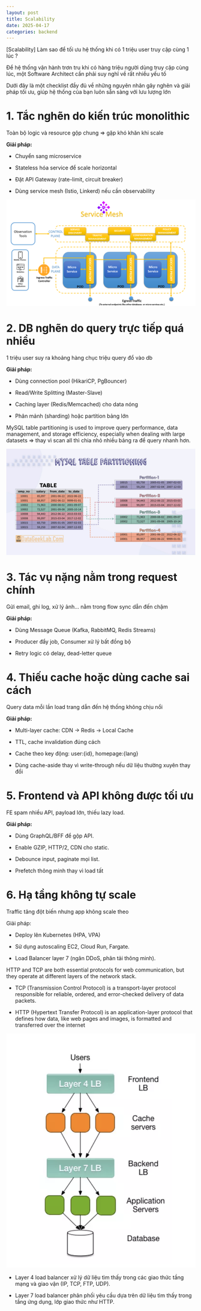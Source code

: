 ```yaml
---
layout: post
title: Scalability
date: 2025-04-17
categories: backend
---
```


[Scalability] Làm sao để tối ưu hệ thống khi có 1 triệu user truy cập cùng 1 lúc ?

Để hệ thống vận hành trơn tru khi có hàng triệu người dùng truy cập cùng lúc, một Software Architect cần phải suy nghĩ về rất nhiều yếu tố

Dưới đây là một checklist đầy đủ về những nguyên nhân gây nghẽn và giải pháp tối ưu, giúp hệ thống của bạn luôn sẵn sàng với lưu lượng lớn

# 1. Tắc nghẽn do kiến trúc monolithic

Toàn bộ logic và resource gộp chung => gặp khó khăn khi scale

**Giải pháp:**

- Chuyển sang microservice

- Stateless hóa service để scale horizontal

- Đặt API Gateway (rate-limit, circuit breaker)

- Dùng service mesh (Istio, Linkerd) nếu cần observability

![](/images/service_mesh.png)

# 2. DB nghẽn do query trực tiếp quá nhiều

1 triệu user suy ra khoảng hàng chục triệu query đổ vào db

**Giải pháp:**

- Dùng connection pool (HikariCP, PgBouncer)

- Read/Write Splitting (Master-Slave)

- Caching layer (Redis/Memcached) cho data nóng

- Phân mảnh (sharding) hoặc partition bảng lớn

MySQL table partitioning is used to improve query performance, data management, and storage efficiency, especially when dealing with large datasets => thay vì scan all thì chia nhỏ nhiều bảng ra để query nhanh hơn.

![](/images/partition.jpg)

# 3. Tác vụ nặng nằm trong request chính

Gửi email, ghi log, xử lý ảnh… nằm trong flow sync dẫn đến chậm

**Giải pháp:**

- Dùng Message Queue (Kafka, RabbitMQ, Redis Streams)

- Producer đẩy job, Consumer xử lý bất đồng bộ

- Retry logic có delay, dead-letter queue

# 4. Thiếu cache hoặc dùng cache sai cách

Query data mỗi lần load trang dẫn đến hệ thống không chịu nổi

**Giải pháp:**

- Multi-layer cache: CDN -> Redis -> Local Cache

- TTL, cache invalidation đúng cách

- Cache theo key động: user:{id}, homepage:{lang}

- Dùng cache-aside thay vì write-through nếu dữ liệu thường xuyên thay đổi

# 5. Frontend và API không được tối ưu

FE spam nhiều API, payload lớn, thiếu lazy load.

**Giải pháp:**

- Dùng GraphQL/BFF để gộp API.

- Enable GZIP, HTTP/2, CDN cho static.

- Debounce input, paginate mọi list.

- Prefetch thông minh thay vì load tất

# 6. Hạ tầng không tự scale

Traffic tăng đột biến nhưng app không scale theo

Giải pháp:

- Deploy lên Kubernetes (HPA, VPA)

- Sử dụng autoscaling EC2, Cloud Run, Fargate.

- Load Balancer layer 7 (ngăn DDoS, phân tải thông minh).

HTTP and TCP are both essential protocols for web communication, but they operate at different layers of the network stack.

- TCP (Transmission Control Protocol) is a transport-layer protocol responsible for reliable, ordered, and error-checked delivery of data packets.

- HTTP (Hypertext Transfer Protocol) is an application-layer protocol that defines how data, like web pages and images, is formatted and transferred over the internet

![](/images/load-balancing.png)

- Layer 4 load balancer xử lý dữ liệu tìm thấy trong các giao thức tầng mạng và giao vận (IP, TCP, FTP, UDP).

- Layer 7 load balancer phân phối yêu cầu dựa trên dữ liệu tìm thấy trong tầng ứng dụng, lớp giao thức như HTTP.
